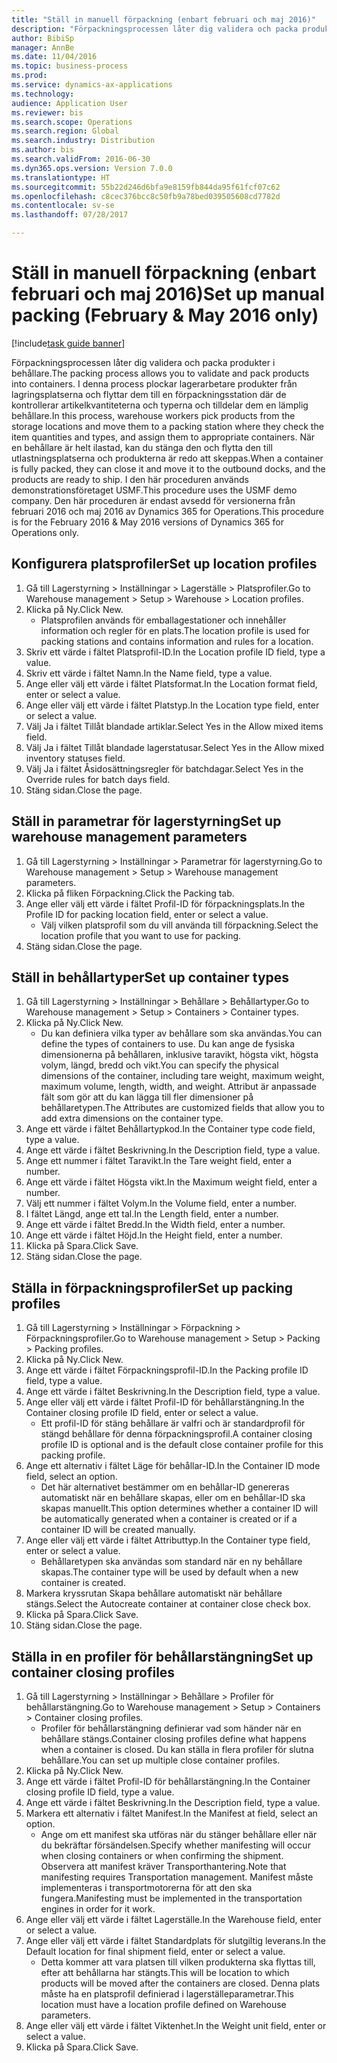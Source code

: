 ```yaml
--- 
title: "Ställ in manuell förpackning (enbart februari och maj 2016)"
description: "Förpackningsprocessen låter dig validera och packa produkter i behållare."
author: BibiSp
manager: AnnBe
ms.date: 11/04/2016
ms.topic: business-process
ms.prod: 
ms.service: dynamics-ax-applications
ms.technology: 
audience: Application User
ms.reviewer: bis
ms.search.scope: Operations
ms.search.region: Global
ms.search.industry: Distribution
ms.author: bis
ms.search.validFrom: 2016-06-30
ms.dyn365.ops.version: Version 7.0.0
ms.translationtype: HT
ms.sourcegitcommit: 55b22d246d6bfa9e8159fb844da95f61fcf07c62
ms.openlocfilehash: c8cec376bcc8c50fb9a78bed039505608cd7782d
ms.contentlocale: sv-se
ms.lasthandoff: 07/28/2017

---
```

# <a name="set-up-manual-packing-february--may-2016-only"></a><span data-ttu-id="bf85c-103">Ställ in manuell förpackning (enbart februari och maj 2016)</span><span class="sxs-lookup"><span data-stu-id="bf85c-103">Set up manual packing (February & May 2016 only)</span></span>

[!include[task guide banner](../../includes/task-guide-banner.md)]

<span data-ttu-id="bf85c-104">Förpackningsprocessen låter dig validera och packa produkter i behållare.</span><span class="sxs-lookup"><span data-stu-id="bf85c-104">The packing process allows you to validate and pack products into containers.</span></span> <span data-ttu-id="bf85c-105">I denna process plockar lagerarbetare produkter från lagringsplatserna och flyttar dem till en förpackningsstation där de kontrollerar artikelkvantiteterna och typerna och tilldelar dem en lämplig behållare.</span><span class="sxs-lookup"><span data-stu-id="bf85c-105">In this process, warehouse workers pick products from the storage locations and move them to a packing station where they check the item quantities and types, and assign them to appropriate containers.</span></span> <span data-ttu-id="bf85c-106">När en behållare är helt ilastad, kan du stänga den och flytta den till utlastningsplatserna och produkterna är redo att skeppas.</span><span class="sxs-lookup"><span data-stu-id="bf85c-106">When a container is fully packed, they can close it and move it to the outbound docks, and the products are ready to ship.</span></span> <span data-ttu-id="bf85c-107">I den här proceduren används demonstrationsföretaget USMF.</span><span class="sxs-lookup"><span data-stu-id="bf85c-107">This procedure uses the USMF demo company.</span></span> <span data-ttu-id="bf85c-108">Den här proceduren är endast avsedd för versionerna från februari 2016 och maj 2016 av Dynamics 365 for Operations.</span><span class="sxs-lookup"><span data-stu-id="bf85c-108">This procedure is for the February 2016 & May 2016 versions of Dynamics 365 for Operations only.</span></span>


## <a name="set-up-location-profiles"></a><span data-ttu-id="bf85c-109">Konfigurera platsprofiler</span><span class="sxs-lookup"><span data-stu-id="bf85c-109">Set up location profiles</span></span>
1. <span data-ttu-id="bf85c-110">Gå till Lagerstyrning > Inställningar > Lagerställe > Platsprofiler.</span><span class="sxs-lookup"><span data-stu-id="bf85c-110">Go to Warehouse management > Setup > Warehouse > Location profiles.</span></span>
2. <span data-ttu-id="bf85c-111">Klicka på Ny.</span><span class="sxs-lookup"><span data-stu-id="bf85c-111">Click New.</span></span>
    * <span data-ttu-id="bf85c-112">Platsprofilen används för emballagestationer och innehåller information och regler för en plats.</span><span class="sxs-lookup"><span data-stu-id="bf85c-112">The location profile is used for packing stations and contains information and rules for a location.</span></span>  
3. <span data-ttu-id="bf85c-113">Skriv ett värde i fältet Platsprofil-ID.</span><span class="sxs-lookup"><span data-stu-id="bf85c-113">In the Location profile ID field, type a value.</span></span>
4. <span data-ttu-id="bf85c-114">Skriv ett värde i fältet Namn.</span><span class="sxs-lookup"><span data-stu-id="bf85c-114">In the Name field, type a value.</span></span>
5. <span data-ttu-id="bf85c-115">Ange eller välj ett värde i fältet Platsformat.</span><span class="sxs-lookup"><span data-stu-id="bf85c-115">In the Location format field, enter or select a value.</span></span>
6. <span data-ttu-id="bf85c-116">Ange eller välj ett värde i fältet Platstyp.</span><span class="sxs-lookup"><span data-stu-id="bf85c-116">In the Location type field, enter or select a value.</span></span>
7. <span data-ttu-id="bf85c-117">Välj Ja i fältet Tillåt blandade artiklar.</span><span class="sxs-lookup"><span data-stu-id="bf85c-117">Select Yes in the Allow mixed items field.</span></span>
8. <span data-ttu-id="bf85c-118">Välj Ja i fältet Tillåt blandade lagerstatusar.</span><span class="sxs-lookup"><span data-stu-id="bf85c-118">Select Yes in the Allow mixed  inventory statuses field.</span></span>
9. <span data-ttu-id="bf85c-119">Välj Ja i fältet Åsidosättningsregler för batchdagar.</span><span class="sxs-lookup"><span data-stu-id="bf85c-119">Select Yes in the Override rules for batch days field.</span></span>
10. <span data-ttu-id="bf85c-120">Stäng sidan.</span><span class="sxs-lookup"><span data-stu-id="bf85c-120">Close the page.</span></span>

## <a name="set-up-warehouse-management-parameters"></a><span data-ttu-id="bf85c-121">Ställ in parametrar för lagerstyrning</span><span class="sxs-lookup"><span data-stu-id="bf85c-121">Set up warehouse management parameters</span></span> 
1. <span data-ttu-id="bf85c-122">Gå till Lagerstyrning > Inställningar > Parametrar för lagerstyrning.</span><span class="sxs-lookup"><span data-stu-id="bf85c-122">Go to Warehouse management > Setup > Warehouse management parameters.</span></span>
2. <span data-ttu-id="bf85c-123">Klicka på fliken Förpackning.</span><span class="sxs-lookup"><span data-stu-id="bf85c-123">Click the Packing tab.</span></span>
3. <span data-ttu-id="bf85c-124">Ange eller välj ett värde i fältet Profil-ID för förpackningsplats.</span><span class="sxs-lookup"><span data-stu-id="bf85c-124">In the Profile ID for packing location field, enter or select a value.</span></span>
    * <span data-ttu-id="bf85c-125">Välj vilken platsprofil som du vill använda till förpackning.</span><span class="sxs-lookup"><span data-stu-id="bf85c-125">Select the location profile that you want to use for packing.</span></span>  
4. <span data-ttu-id="bf85c-126">Stäng sidan.</span><span class="sxs-lookup"><span data-stu-id="bf85c-126">Close the page.</span></span>

## <a name="set-up-container-types"></a><span data-ttu-id="bf85c-127">Ställ in behållartyper</span><span class="sxs-lookup"><span data-stu-id="bf85c-127">Set up container types</span></span>
1. <span data-ttu-id="bf85c-128">Gå till Lagerstyrning > Inställningar > Behållare > Behållartyper.</span><span class="sxs-lookup"><span data-stu-id="bf85c-128">Go to Warehouse management > Setup > Containers > Container types.</span></span>
2. <span data-ttu-id="bf85c-129">Klicka på Ny.</span><span class="sxs-lookup"><span data-stu-id="bf85c-129">Click New.</span></span>
    * <span data-ttu-id="bf85c-130">Du kan definiera vilka typer av behållare som ska användas.</span><span class="sxs-lookup"><span data-stu-id="bf85c-130">You can define the types of containers to use.</span></span> <span data-ttu-id="bf85c-131">Du kan ange de fysiska dimensionerna på behållaren, inklusive taravikt, högsta vikt, högsta volym, längd, bredd och vikt.</span><span class="sxs-lookup"><span data-stu-id="bf85c-131">You can specify the physical dimensions of the container, including tare weight, maximum weight, maximum volume, length, width, and weight.</span></span>  <span data-ttu-id="bf85c-132">Attribut är anpassade fält som gör att du kan lägga till fler dimensioner på behållaretypen.</span><span class="sxs-lookup"><span data-stu-id="bf85c-132">The Attributes are customized fields that allow you to add extra dimensions on the container type.</span></span>     
3. <span data-ttu-id="bf85c-133">Ange ett värde i fältet Behållartypkod.</span><span class="sxs-lookup"><span data-stu-id="bf85c-133">In the Container type code field, type a value.</span></span>
4. <span data-ttu-id="bf85c-134">Ange ett värde i fältet Beskrivning.</span><span class="sxs-lookup"><span data-stu-id="bf85c-134">In the Description field, type a value.</span></span>
5. <span data-ttu-id="bf85c-135">Ange ett nummer i fältet Taravikt.</span><span class="sxs-lookup"><span data-stu-id="bf85c-135">In the Tare weight field, enter a number.</span></span>
6. <span data-ttu-id="bf85c-136">Ange ett värde i fältet Högsta vikt.</span><span class="sxs-lookup"><span data-stu-id="bf85c-136">In the Maximum weight field, enter a number.</span></span>
7. <span data-ttu-id="bf85c-137">Välj ett nummer i fältet Volym.</span><span class="sxs-lookup"><span data-stu-id="bf85c-137">In the Volume field, enter a number.</span></span>
8. <span data-ttu-id="bf85c-138">I fältet Längd, ange ett tal.</span><span class="sxs-lookup"><span data-stu-id="bf85c-138">In the Length field, enter a number.</span></span>
9. <span data-ttu-id="bf85c-139">Ange ett värde i fältet Bredd.</span><span class="sxs-lookup"><span data-stu-id="bf85c-139">In the Width field, enter a number.</span></span>
10. <span data-ttu-id="bf85c-140">Ange ett värde i fältet Höjd.</span><span class="sxs-lookup"><span data-stu-id="bf85c-140">In the Height field, enter a number.</span></span>
11. <span data-ttu-id="bf85c-141">Klicka på Spara.</span><span class="sxs-lookup"><span data-stu-id="bf85c-141">Click Save.</span></span>
12. <span data-ttu-id="bf85c-142">Stäng sidan.</span><span class="sxs-lookup"><span data-stu-id="bf85c-142">Close the page.</span></span>

## <a name="set-up-packing-profiles"></a><span data-ttu-id="bf85c-143">Ställa in förpackningsprofiler</span><span class="sxs-lookup"><span data-stu-id="bf85c-143">Set up packing profiles</span></span>
1. <span data-ttu-id="bf85c-144">Gå till Lagerstyrning > Inställningar > Förpackning > Förpackningsprofiler.</span><span class="sxs-lookup"><span data-stu-id="bf85c-144">Go to Warehouse management > Setup > Packing > Packing profiles.</span></span>
2. <span data-ttu-id="bf85c-145">Klicka på Ny.</span><span class="sxs-lookup"><span data-stu-id="bf85c-145">Click New.</span></span>
3. <span data-ttu-id="bf85c-146">Ange ett värde i fältet Förpackningsprofil-ID.</span><span class="sxs-lookup"><span data-stu-id="bf85c-146">In the Packing profile ID field, type a value.</span></span>
4. <span data-ttu-id="bf85c-147">Ange ett värde i fältet Beskrivning.</span><span class="sxs-lookup"><span data-stu-id="bf85c-147">In the Description field, type a value.</span></span>
5. <span data-ttu-id="bf85c-148">Ange eller välj ett värde i fältet Profil-ID för behållarstängning.</span><span class="sxs-lookup"><span data-stu-id="bf85c-148">In the Container closing profile ID field, enter or select a value.</span></span>
    * <span data-ttu-id="bf85c-149">Ett profil-ID för stäng behållare är valfri och är standardprofil för stängd behållare för denna förpackningsprofil.</span><span class="sxs-lookup"><span data-stu-id="bf85c-149">A container closing profile ID is optional and is the default close container profile for this packing profile.</span></span>  
6. <span data-ttu-id="bf85c-150">Ange ett alternativ i fältet Läge för behållar-ID.</span><span class="sxs-lookup"><span data-stu-id="bf85c-150">In the Container ID mode field, select an option.</span></span>
    * <span data-ttu-id="bf85c-151">Det här alternativet bestämmer om en behållar-ID genereras automatiskt när en behållare skapas, eller om en behållar-ID ska skapas manuellt.</span><span class="sxs-lookup"><span data-stu-id="bf85c-151">This option determines whether a container ID will be automatically generated when a container is created or if a container ID will be created manually.</span></span>  
7. <span data-ttu-id="bf85c-152">Ange eller välj ett värde i fältet Attributtyp.</span><span class="sxs-lookup"><span data-stu-id="bf85c-152">In the Container type field, enter or select a value.</span></span>
    * <span data-ttu-id="bf85c-153">Behållaretypen ska användas som standard när en ny behållare skapas.</span><span class="sxs-lookup"><span data-stu-id="bf85c-153">The container type will be used by default when a new container is created.</span></span>  
8. <span data-ttu-id="bf85c-154">Markera kryssrutan Skapa behållare automatiskt när behållare stängs.</span><span class="sxs-lookup"><span data-stu-id="bf85c-154">Select the Autocreate container at container close check box.</span></span>
9. <span data-ttu-id="bf85c-155">Klicka på Spara.</span><span class="sxs-lookup"><span data-stu-id="bf85c-155">Click Save.</span></span>
10. <span data-ttu-id="bf85c-156">Stäng sidan.</span><span class="sxs-lookup"><span data-stu-id="bf85c-156">Close the page.</span></span>

## <a name="set-up-container-closing-profiles"></a><span data-ttu-id="bf85c-157">Ställa in en profiler för behållarstängning</span><span class="sxs-lookup"><span data-stu-id="bf85c-157">Set up container closing profiles</span></span>
1. <span data-ttu-id="bf85c-158">Gå till Lagerstyrning > Inställningar > Behållare > Profiler för behållarstängning.</span><span class="sxs-lookup"><span data-stu-id="bf85c-158">Go to Warehouse management > Setup > Containers > Container closing profiles.</span></span>
    * <span data-ttu-id="bf85c-159">Profiler för behållarstängning definierar vad som händer när en behållare stängs.</span><span class="sxs-lookup"><span data-stu-id="bf85c-159">Container closing profiles define what happens when a container is closed.</span></span> <span data-ttu-id="bf85c-160">Du kan ställa in flera profiler för slutna behållare.</span><span class="sxs-lookup"><span data-stu-id="bf85c-160">You can set up multiple close container profiles.</span></span>       
2. <span data-ttu-id="bf85c-161">Klicka på Ny.</span><span class="sxs-lookup"><span data-stu-id="bf85c-161">Click New.</span></span>
3. <span data-ttu-id="bf85c-162">Ange ett värde i fältet Profil-ID för behållarstängning.</span><span class="sxs-lookup"><span data-stu-id="bf85c-162">In the Container closing profile ID field, type a value.</span></span>
4. <span data-ttu-id="bf85c-163">Ange ett värde i fältet Beskrivning.</span><span class="sxs-lookup"><span data-stu-id="bf85c-163">In the Description field, type a value.</span></span>
5. <span data-ttu-id="bf85c-164">Markera ett alternativ i fältet Manifest.</span><span class="sxs-lookup"><span data-stu-id="bf85c-164">In the Manifest at field, select an option.</span></span>
    * <span data-ttu-id="bf85c-165">Ange om ett manifest ska utföras när du stänger behållare eller när du bekräftar försändelsen.</span><span class="sxs-lookup"><span data-stu-id="bf85c-165">Specify whether manifesting will occur when closing containers or when confirming the shipment.</span></span> <span data-ttu-id="bf85c-166">Observera att manifest kräver Transporthantering.</span><span class="sxs-lookup"><span data-stu-id="bf85c-166">Note that manifesting requires Transportation management.</span></span> <span data-ttu-id="bf85c-167">Manifest måste implementeras i transportmotorerna för att den ska fungera.</span><span class="sxs-lookup"><span data-stu-id="bf85c-167">Manifesting must be implemented in the transportation engines in order for it work.</span></span>  
6. <span data-ttu-id="bf85c-168">Ange eller välj ett värde i fältet Lagerställe.</span><span class="sxs-lookup"><span data-stu-id="bf85c-168">In the Warehouse field, enter or select a value.</span></span>
7. <span data-ttu-id="bf85c-169">Ange eller välj ett värde i fältet Standardplats för slutgiltig leverans.</span><span class="sxs-lookup"><span data-stu-id="bf85c-169">In the Default location for final shipment field, enter or select a value.</span></span>
    * <span data-ttu-id="bf85c-170">Detta kommer att vara platsen till vilken produkterna ska flyttas till, efter att behållarna har stängts.</span><span class="sxs-lookup"><span data-stu-id="bf85c-170">This will be location to which products will be moved after the containers are closed.</span></span> <span data-ttu-id="bf85c-171">Denna plats måste ha en platsprofil definierad i lagerställeparametrar.</span><span class="sxs-lookup"><span data-stu-id="bf85c-171">This location must have a location profile defined on Warehouse parameters.</span></span>  
8. <span data-ttu-id="bf85c-172">Ange eller välj ett värde i fältet Viktenhet.</span><span class="sxs-lookup"><span data-stu-id="bf85c-172">In the Weight unit field, enter or select a value.</span></span>
9. <span data-ttu-id="bf85c-173">Klicka på Spara.</span><span class="sxs-lookup"><span data-stu-id="bf85c-173">Click Save.</span></span>


